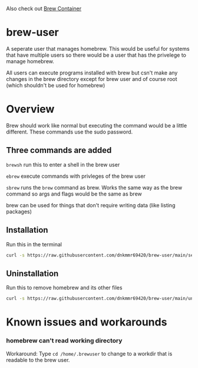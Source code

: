 Also check out [Brew Container](https://github.com/dnkmmr69420/brew-container)

# brew-user

A seperate user that manages homebrew. This would be useful for systems that have multiple users so there would be a user that has the privelege to manage homebrew.

All users can execute programs installed with brew but csn't make any changes in the brew directory except for brew user and of course root (which shouldn't be used for homebrew)

# Overview
Brew should work like normal but executing the command would be a little different. These commands use the sudo password.

## Three commands are added

`brewsh` run this to enter a shell in the brew user

`ebrew` execute commands with privleges of the brew user

`sbrew` runs the `brew` command as brew. Works the same way as the brew command so args and flags would be the same as brew

brew can be used for things that don't require writing data (like listing packages)

## Installation

Run this in the terminal

```bash
curl -s https://raw.githubusercontent.com/dnkmmr69420/brew-user/main/setup.sh | bash
```

## Uninstallation

Run this to remove homebrew and its other files

```bash
curl -s https://raw.githubusercontent.com/dnkmmr69420/brew-user/main/uninstall.sh | bash
```

# Known issues and workarounds

### homebrew can't read working directory
Workaround: Type `cd /home/.brewuser` to change to a workdir that is readable to the brew user.
